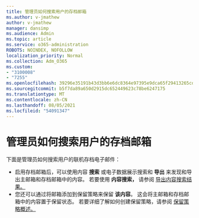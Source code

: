 ```yaml
---
title: 管理员如何搜索用户的存档邮箱
ms.author: v-jmathew
author: v-jmathew
manager: dansimp
ms.audience: Admin
ms.topic: article
ms.service: o365-administration
ROBOTS: NOINDEX, NOFOLLOW
localization_priority: Normal
ms.collection: Adm_O365
ms.custom:
- "3100008"
- "7255"
ms.openlocfilehash: 39296e35191b43d3bb6e6dc8364e97395e9dca65f29413265cd5e7ef8a87828e
ms.sourcegitcommit: b5f7da89a650d2915dc652449623c78be6247175
ms.translationtype: MT
ms.contentlocale: zh-CN
ms.lasthandoff: 08/05/2021
ms.locfileid: "54091347"
---
```

# <a name="how-admins-can-search-a-users-archive-mailbox"></a>管理员如何搜索用户的存档邮箱

下面是管理员如何搜索用户的联机存档电子邮件：

* 启用存档邮箱后，可以使用内容 **搜索** 或电子数据展示搜索和 **导出** 来发现和导出主邮箱和存档邮箱中的内容。 若要使用 **内容搜索，** 请参阅 [导出内容搜索结果。](https://docs.microsoft.com/office365/securitycompliance/export-search-results)
* 您还可以通过将邮箱添加到保留策略来保留 **该内容**。 这会将主邮箱和存档邮箱中的内容置于保留状态。 若要详细了解如何创建保留策略，请参阅 [保留策略概述。](https://docs.microsoft.com/office365/securitycompliance/retention-policies)
